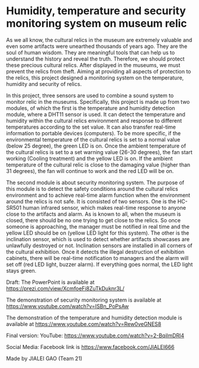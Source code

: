 # Humidity, temperature and security monitoring system on museum relic

As we all know, the cultural relics in the museum are extremely valuable and even some artifacts were unearthed thousands of years ago. They are the soul of human wisdom. They are meaningful tools that can help us to understand the history and reveal the truth. Therefore, we should protect these precious cultural relics. After displayed in the museums, we must prevent the relics from theft. Aiming at providing all aspects of protection to the relics, this project designed a monitoring system on the temperature, humidity and security of relics.

In this project, three sensors are used to combine a sound system to monitor relic in the museums. Specifically, this project is made up from two modules, of which the first is the temperature and humidity detection module, where a DHT11 sensor is used. It can detect the temperature and humidity within the cultural relics environment and response to different temperatures according to the set value. It can also transfer real-time information to portable devices (computers). To be more specific, if the environmental temperature of the cultural relics is set to a normal value (below 25 degree), the green LED is on. Once the ambient temperature of the cultural relics is set to a set warning value (26-30 degrees), the fan start working (Cooling treatment) and the yellow LED is on. If the ambient temperature of the cultural relic is close to the damaging value (higher than 31 degrees), the fan will continue to work and the red LED will be on. 

The second module is about security monitoring system. The purpose of this module is to detect the safety conditions around the cultural relics environment and to achieve real-time alarm function when the environment around the relics is not safe. It is consisted of two sensors. One is the HC-SR501 human infrared sensor, which makes real-time response to anyone close to the artifacts and alarm. As is known to all, when the museum is closed, there should be no one trying to get close to the relics. So once someone is approaching, the manager must be notified in real time and the yellow LED should be on (yellow LED light for this system). The other is the inclination sensor, which is used to detect whether artifacts showcases are unlawfully destroyed or not. Inclination sensors are installed in all corners of the cultural exhibition. Once it detects the illegal destruction of exhibition cabinets, there will be real-time notification to managers and the alarm will set off (red LED light, buzzer alarm). If everything goes normal, the LED light stays green. 

Draft:
The PowerPoint is available at https://prezi.com/view/XcmfoeFi8ZuTkDuknr3L/

The demonstration of security monitoring system is available at https://www.youtube.com/watch?v=ISBn_PoPsAw

The demonstration of the temperature and humidity detection module is available at https://www.youtube.com/watch?v=Rew0veGNES8

Final version:
YouTube: https://www.youtube.com/watch?v=2-BqilmDRl4

Social Media: Facebook link is https://www.facebook.com/JIALEI666







Made by JIALEI GAO (Team 21)



